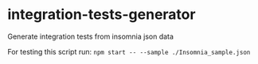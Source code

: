 # integration-tests-generator
Generate integration tests from insomnia json data

For testing this script run: ``npm start -- --sample ./Insomnia_sample.json``